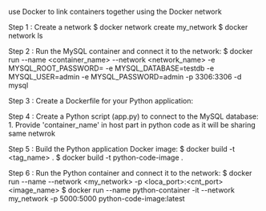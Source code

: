 use Docker to link containers together using the Docker network

Step 1 :  Create a network
    $ docker network create my_network
    $ docker network ls

Step 2 : Run the MySQL container and connect it to the network:
    $ docker run --name <container_name> --network <network_name> -e MYSQL_ROOT_PASSWORD=<password> -e MYSQL_DATABASE=testdb -e MYSQL_USER=admin -e MYSQL_PASSWORD=admin -p 3306:3306 -d mysql

Step 3 : Create a Dockerfile for your Python application:

Step 4 : Create a Python script (app.py) to connect to the MySQL database:
    1. Provide 'container_name' in host part in python code as it will be sharing same netwrok 

Step 5 : Build the Python application Docker image:
    $ docker build -t <tag_name> .
    $ docker build -t python-code-image .

Step 6 : Run the Python container and connect it to the network:
    $ docker run --name <python-container> --network <my_network> -p <loca_port>:<cnt_port> <image_name>
    $ docker run --name python-container -it --network my_network -p 5000:5000 python-code-image:latest